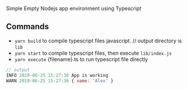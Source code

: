Simple Empty Nodejs app environment using Typescript

## Commands
* `yarn build`
  to compile typescript files javascript. // output directory is `lib`
* `yarn start`
  to compile typescript files, then execute `lib/index.js`
* `yarn execute` {filename}.ts
  to run typescript file directly

```javascript
// output
INFO 2019-06-25 15:27:36 App is working
WARN 2019-06-25 15:27:36 { name: 'Alex' }
```
